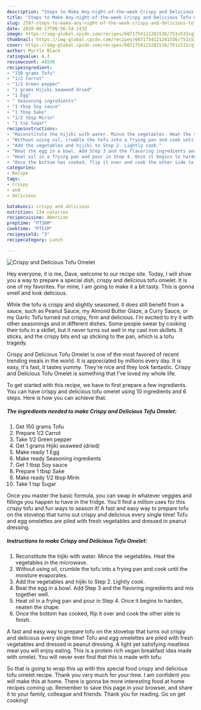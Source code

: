 ```yaml
---
description: "Steps to Make Any-night-of-the-week Crispy and Delicious Tofu Omelet"
title: "Steps to Make Any-night-of-the-week Crispy and Delicious Tofu Omelet"
slug: 2597-steps-to-make-any-night-of-the-week-crispy-and-delicious-tofu-omelet
date: 2020-08-27T06:56:54.143Z
image: https://img-global.cpcdn.com/recipes/6071754121281536/751x532cq70/crispy-and-delicious-tofu-omelet-recipe-main-photo.jpg
thumbnail: https://img-global.cpcdn.com/recipes/6071754121281536/751x532cq70/crispy-and-delicious-tofu-omelet-recipe-main-photo.jpg
cover: https://img-global.cpcdn.com/recipes/6071754121281536/751x532cq70/crispy-and-delicious-tofu-omelet-recipe-main-photo.jpg
author: Myrtle Black
ratingvalue: 4.3
reviewcount: 44536
recipeingredient:
- "150 grams Tofu"
- "1/2 Carrot"
- "1/2 Green pepper"
- "1 grams Hijiki seaweed dried"
- "1 Egg"
- " Seasoning ingredients"
- "1 tbsp Soy sauce"
- "1 tbsp Sake"
- "1/2 tbsp Mirin"
- "1 tsp Sugar"
recipeinstructions:
- "Reconstitute the hijiki with water. Mince the vegetables. Heat the vegetables in the microwave."
- "Without using oil, crumble the tofu into a frying pan and cook until the moisture evaporates."
- "Add the vegetables and hijiki to Step 2. Lightly cook."
- "Beat the egg in a bowl. Add Step 3 and the flavoring ingredients and mix together well."
- "Heat oil in a frying pan and pour in Step 4. Once it begins to harden, neaten the shape."
- "Once the bottom has cooked, flip it over and cook the other side to finish."
categories:
- Recipe
tags:
- crispy
- and
- delicious

katakunci: crispy and delicious 
nutrition: 234 calories
recipecuisine: American
preptime: "PT36M"
cooktime: "PT51M"
recipeyield: "3"
recipecategory: Lunch

---
```



![Crispy and Delicious Tofu Omelet](https://img-global.cpcdn.com/recipes/6071754121281536/751x532cq70/crispy-and-delicious-tofu-omelet-recipe-main-photo.jpg)

Hey everyone, it is me, Dave, welcome to our recipe site. Today, I will show you a way to prepare a special dish, crispy and delicious tofu omelet. It is one of my favorites. For mine, I am going to make it a bit tasty. This is gonna smell and look delicious.

While the tofu is crispy and slightly seasoned, it does still benefit from a sauce, such as Peanut Sauce, my Almond Butter Glaze, a Curry Sauce, or my Garlic Tofu turned out crispy, firm and delicious. I&#39;m excited to try it with other seasonings and in different dishes. Some people swear by cooking their tofu in a skillet, but it never turns out well in my cast iron skillets. It sticks, and the crispy bits end up sticking to the pan, which is a tofu tragedy.

Crispy and Delicious Tofu Omelet is one of the most favored of recent trending meals in the world. It is appreciated by millions every day. It is easy, it's fast, it tastes yummy. They're nice and they look fantastic. Crispy and Delicious Tofu Omelet is something that I've loved my whole life.


To get started with this recipe, we have to first prepare a few ingredients. You can have crispy and delicious tofu omelet using 10 ingredients and 6 steps. Here is how you can achieve that.

<!--inarticleads1-->

##### The ingredients needed to make Crispy and Delicious Tofu Omelet:

1. Get 150 grams Tofu
1. Prepare 1/2 Carrot
1. Take 1/2 Green pepper
1. Get 1 grams Hijiki seaweed (dried)
1. Make ready 1 Egg
1. Make ready  Seasoning ingredients
1. Get 1 tbsp Soy sauce
1. Prepare 1 tbsp Sake
1. Make ready 1/2 tbsp Mirin
1. Take 1 tsp Sugar


Once you master the basic formula, you can swap in whatever veggies and fillings you happen to have in the fridge. You&#39;ll find a million uses for this crispy tofu and fun ways to season it! A fast and easy way to prepare tofu on the stovetop that turns out crispy and delicious every single time! Tofu and egg omelettes are piled with fresh vegetables and dressed in peanut dressing. 

<!--inarticleads2-->

##### Instructions to make Crispy and Delicious Tofu Omelet:

1. Reconstitute the hijiki with water. Mince the vegetables. Heat the vegetables in the microwave.
1. Without using oil, crumble the tofu into a frying pan and cook until the moisture evaporates.
1. Add the vegetables and hijiki to Step 2. Lightly cook.
1. Beat the egg in a bowl. Add Step 3 and the flavoring ingredients and mix together well.
1. Heat oil in a frying pan and pour in Step 4. Once it begins to harden, neaten the shape.
1. Once the bottom has cooked, flip it over and cook the other side to finish.


A fast and easy way to prepare tofu on the stovetop that turns out crispy and delicious every single time! Tofu and egg omelettes are piled with fresh vegetables and dressed in peanut dressing. A light yet satisfying meatless meal you will enjoy eating. This is a protein rich vegan breakfast idea made with omelet. You will never ever find that this is made with tofu. 

So that is going to wrap this up with this special food crispy and delicious tofu omelet recipe. Thank you very much for your time. I am confident you will make this at home. There is gonna be more interesting food at home recipes coming up. Remember to save this page in your browser, and share it to your family, colleague and friends. Thank you for reading. Go on get cooking!
